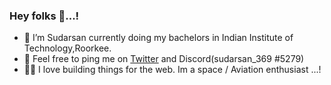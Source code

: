 ### Hey folks 👋...!

- 🔭 I’m Sudarsan currently doing my bachelors in Indian Institute of Technology,Roorkee.
- 🌱 Feel free to ping me on [Twitter](https://twitter.com/SudarsanR14) and  Discord(sudarsan_369
#5279)
- 👨‍🚀️ I love building things for the web. Im a space / Aviation enthusiast ...!


